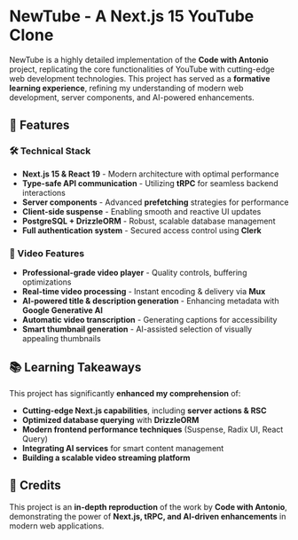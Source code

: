 # NewTube - A Next.js 15 YouTube Clone

NewTube is a highly detailed implementation of the **Code with Antonio** project, replicating the core functionalities of YouTube with cutting-edge web development technologies. This project has served as a **formative learning experience**, refining my understanding of modern web development, server components, and AI-powered enhancements.

## 🚀 Features
### 🛠 Technical Stack
- **Next.js 15 & React 19** - Modern architecture with optimal performance
- **Type-safe API communication** - Utilizing **tRPC** for seamless backend interactions
- **Server components** - Advanced **prefetching** strategies for performance
- **Client-side suspense** - Enabling smooth and reactive UI updates
- **PostgreSQL + DrizzleORM** - Robust, scalable database management
- **Full authentication system** - Secured access control using **Clerk**

### 🎥 Video Features
- **Professional-grade video player** - Quality controls, buffering optimizations
- **Real-time video processing** - Instant encoding & delivery via **Mux**
- **AI-powered title & description generation** - Enhancing metadata with **Google Generative AI**
- **Automatic video transcription** - Generating captions for accessibility
- **Smart thumbnail generation** - AI-assisted selection of visually appealing thumbnails

## 📚 Learning Takeaways
This project has significantly **enhanced my comprehension** of:
- **Cutting-edge Next.js capabilities**, including **server actions & RSC**
- **Optimized database querying** with **DrizzleORM**
- **Modern frontend performance techniques** (Suspense, Radix UI, React Query)
- **Integrating AI services** for smart content management
- **Building a scalable video streaming platform**


## 📜 Credits
This project is an **in-depth reproduction** of the work by **Code with Antonio**, demonstrating the power of **Next.js, tRPC, and AI-driven enhancements** in modern web applications.

